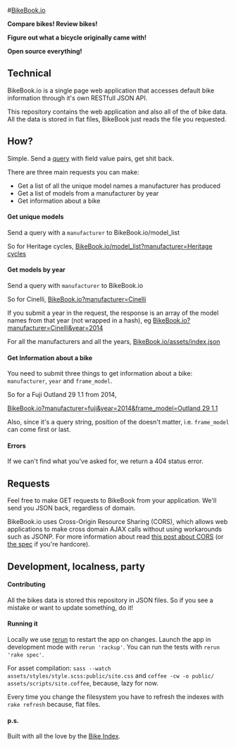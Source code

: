 #[BikeBook.io](http://bikebook.io)

**Compare bikes! Review bikes!**

**Figure out what a bicycle originally came with!**

**Open source everything!**

## Technical

BikeBook.io is a single page web application that accesses default bike information through it's own RESTfull JSON API.

This repository contains the web application and also all of the of bike data. All the data is stored in flat files, BikeBook just reads the file you requested.

## How?

Simple. Send a [query](https://en.wikipedia.org/wiki/Query_string) with field value pairs, get shit back.

There are three main requests you can make:

- Get a list of all the unique model names a manufacturer has produced
- Get a list of models from a manufacturer by year
- Get information about a bike

#### Get unique models

Send a query with a `manufacturer` to BikeBook.io/model_list

So for Heritage cycles, [BikeBook.io/model_list?manufacturer=Heritage cycles](http://bikebook.io/model_list?manufacturer=Heritage%20cycles)

#### Get models by year

Send a query with `manufacturer` to BikeBook.io

So for Cinelli, [BikeBook.io?manufacturer=Cinelli](http://bikebook.io?manufacturer=Cinelli)

If you submit a year in the request, the response is an array of the model names from that year (not wrapped in a hash), eg [BikeBook.io?manufacturer=Cinelli&year=2014](http://bikebook.io?manufacturer=Cinelli&year=2014)

For all the manufacturers and all the years, [BikeBook.io/assets/index.json](http://bikebook.io/assets/index.json)

#### Get Information about a bike

You need to submit three things to get information about a bike: `manufacturer`, `year` and `frame_model`.

So for a Fuji Outland 29 1.1 from 2014,

[BikeBook.io?manufacturer=fuji&year=2014&frame_model=Outland 29 1.1](http://bikebook.io/?manufacturer=fuji&year=2014&frame_model=Outland%2029%201.1)

Also, since it's a query string, position of the  doesn't matter, i.e. `frame_model` can come first or last.



#### Errors

If we can't find what you've asked for, we return a 404 status error.

## Requests

Feel free to make GET requests to BikeBook from your application. We'll send you JSON back, regardless of domain.

BikeBook.io uses Cross-Origin Resource Sharing (CORS), which allows web applications to make cross domain AJAX calls without using workarounds such as JSONP. For more information about read [this post about CORS](http://www.nczonline.net/blog/2010/05/25/cross-domain-ajax-with-cross-origin-resource-sharing/) (or [the spec](http://www.w3.org/TR/access-control/#simple-cross-origin-request-and-actual-r) if you're hardcore).

## Development, localness, party

#### Contributing

All the bikes data is stored this repository in JSON files. So if you see a mistake or want to update something, do it!

#### Running it

Locally we use [rerun](https://github.com/alexch/rerun) to restart the app on changes. Launch the app in development mode with `rerun 'rackup'`. You can run the tests with `rerun 'rake spec'`.

For asset compilation: `sass --watch assets/styles/style.scss:public/site.css` and `coffee -cw -o public/  assets/scripts/site.coffee`, because, lazy for now.

Every time you change the filesystem you have to refresh the indexes with `rake refresh` because, flat files.


#### p.s.

Built with all the love by the [Bike Index](https://bikeindex.org).
